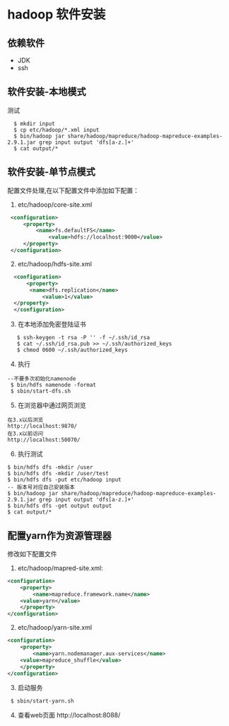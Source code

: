 # hadoop 软件安装

## 依赖软件
   + JDK
   + ssh
## 软件安装-本地模式
   测试
   ```shell
	 $ mkdir input
	 $ cp etc/hadoop/*.xml input
	 $ bin/hadoop jar share/hadoop/mapreduce/hadoop-mapreduce-examples-2.9.1.jar grep input output 'dfs[a-z.]+'
	 $ cat output/*
   ```
## 软件安装-单节点模式

   配置文件处理,在以下配置文件中添加如下配置：
   1. etc/hadoop/core-site.xml
   ```xml
   	<configuration>
	    <property>
	        <name>fs.defaultFS</name>
                <value>hdfs://localhost:9000</value>
	    </property>
	</configuration>
   ```
   2. etc/hadoop/hdfs-site.xml
   ```xml
     <configuration>
         <property>
	      <name>dfs.replication</name>
              <value>1</value>
	 </property>
     </configuration>
   ```
   3. 在本地添加免密登陆证书
   ```shell
      $ ssh-keygen -t rsa -P '' -f ~/.ssh/id_rsa
      $ cat ~/.ssh/id_rsa.pub >> ~/.ssh/authorized_keys
      $ chmod 0600 ~/.ssh/authorized_keys
   ```
   4. 执行
   ```shell
   --不要多次初始化namenode
    $ bin/hdfs namenode -format
    $ sbin/start-dfs.sh
   ```
   5. 在浏览器中通过网页浏览
   ```
   在3.x以后浏览
   http://localhost:9870/
   在3.x以前访问
   http://localhost:50070/
   ```

   6. 执行测试
   ```shell
   $ bin/hdfs dfs -mkdir /user
   $ bin/hdfs dfs -mkdir /user/test
   $ bin/hdfs dfs -put etc/hadoop input
   -- 版本号对应自己安装版本
   $ bin/hadoop jar share/hadoop/mapreduce/hadoop-mapreduce-examples-2.9.1.jar grep input output 'dfs[a-z.]+'
   $ bin/hdfs dfs -get output output
   $ cat output/*
   ```
## 配置yarn作为资源管理器
   修改如下配置文件
   1. etc/hadoop/mapred-site.xml:
   ```xml
   <configuration>
       <property>
           <name>mapreduce.framework.name</name>
	   <value>yarn</value>
       </property>
   </configuration>
   ```
   2. etc/hadoop/yarn-site.xml
   ```xml
   <configuration>
       <property>
           <name>yarn.nodemanager.aux-services</name>
	   <value>mapreduce_shuffle</value>
       </property>
   </configuration>
   ```
   3. 启动服务
   ```shell
    $ sbin/start-yarn.sh
   ```
   4. 查看web页面
   http://localhost:8088/
